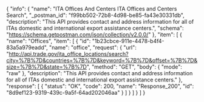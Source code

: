 {
  "info": {
    "name": "ITA Offices And Centers ITA Offices and Centers Search",
    "_postman_id": "f99bb502-72b8-4d98-be85-fa43e30331db",
    "description": "This API provides contact and address information for all of ITAs domestic and international export assistance centers.",
    "schema": "https://schema.getpostman.com/json/collection/v2.0.0/"
  },
  "item": [
    {
      "name": "Offices",
      "item": [
        {
          "id": "1b23cbce-911e-4478-b4f4-83a5a979eadd",
          "name": "office",
          "request": {
            "url": "http://api.trade.gov/ita_office_locations/search?city=%7B%7D&countries=%7B%7D&keyword=%7B%7D&offset=%7B%7D&size=%7B%7D&state=%7B%7D",
            "method": "GET",
            "body": {
              "mode": "raw"
            },
            "description": "This API provides contact and address information for all of ITAs domestic and international export assistance centers."
          },
          "response": [
            {
              "status": "OK",
              "code": 200,
              "name": "Response_200",
              "id": "8d9ef123-9319-439c-9a5f-64ad202046aa"
            }
          ]
        }
      ]
    }
  ]
}